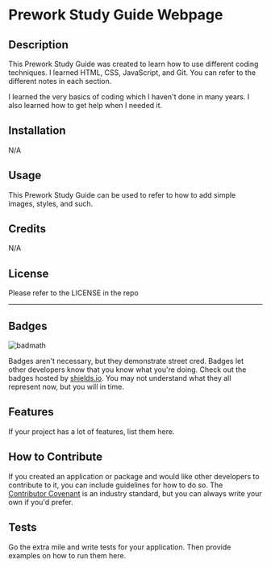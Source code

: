 # Prework Study Guide Webpage

## Description

This Prework Study Guide was created to learn how to use different coding techniques. I learned HTML, CSS, JavaScript, and Git. You can refer to the different notes in each section. 

I learned the very basics of coding which I haven't done in many years. I also learned how to get help when I needed it. 


## Installation

N/A

## Usage

This Prework Study Guide can be used to refer to how to add simple images, styles, and such. 

## Credits

N/A

## License

Please refer to the LICENSE in the repo

---



## Badges

![badmath](https://img.shields.io/github/languages/top/nielsenjared/badmath)

Badges aren't necessary, but they demonstrate street cred. Badges let other developers know that you know what you're doing. Check out the badges hosted by [shields.io](https://shields.io/). You may not understand what they all represent now, but you will in time.

## Features

If your project has a lot of features, list them here.

## How to Contribute

If you created an application or package and would like other developers to contribute to it, you can include guidelines for how to do so. The [Contributor Covenant](https://www.contributor-covenant.org/) is an industry standard, but you can always write your own if you'd prefer.

## Tests

Go the extra mile and write tests for your application. Then provide examples on how to run them here.
